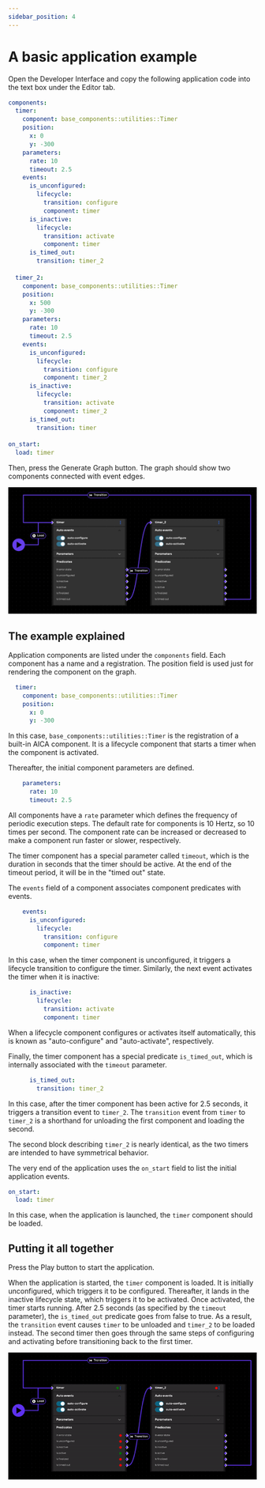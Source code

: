 ```yaml
---
sidebar_position: 4
---
```


# A basic application example

Open the Developer Interface and copy the following application code into the text box under the Editor tab.

```yaml
components:
  timer:
    component: base_components::utilities::Timer
    position:
      x: 0
      y: -300
    parameters:
      rate: 10
      timeout: 2.5
    events:
      is_unconfigured:
        lifecycle:
          transition: configure
          component: timer
      is_inactive:
        lifecycle:
          transition: activate
          component: timer
      is_timed_out:
        transition: timer_2

  timer_2:
    component: base_components::utilities::Timer
    position:
      x: 500
      y: -300
    parameters:
      rate: 10
      timeout: 2.5
    events:
      is_unconfigured:
        lifecycle:
          transition: configure
          component: timer_2
      is_inactive:
        lifecycle:
          transition: activate
          component: timer_2
      is_timed_out:
        transition: timer

on_start:
  load: timer
```

Then, press the Generate Graph button. The graph should show two components connected with event edges.

![timer example](assets/timer-example.png)

## The example explained

Application components are listed under the `components` field. Each component has a name and a registration.
The position field is used just for rendering the component on the graph.

```yaml
  timer:
    component: base_components::utilities::Timer
    position:
      x: 0
      y: -300
```

In this case, `base_components::utilities::Timer` is the registration of a built-in AICA component. It is a lifecycle
component that starts a timer when the component is activated.

Thereafter, the initial component parameters are defined.

```yaml
    parameters:
      rate: 10
      timeout: 2.5
```

All components have a `rate` parameter which defines the frequency of periodic execution steps. The default rate for
components is 10 Hertz, so 10 times per second. The component rate can be increased or decreased to make a component run
faster or slower, respectively.

The timer component has a special parameter called `timeout`, which is the duration in seconds that the timer should
be active. At the end of the timeout period, it will be in the "timed out" state.

The `events` field of a component associates component predicates with events.

```yaml
    events:
      is_unconfigured:
        lifecycle:
          transition: configure
          component: timer
```

In this case, when the timer component is unconfigured, it triggers a lifecycle transition to configure the timer.
Similarly, the next event activates the timer when it is inactive:

```yaml
      is_inactive:
        lifecycle:
          transition: activate
          component: timer
```

When a lifecycle component configures or activates itself automatically, this is known as "auto-configure" and
"auto-activate", respectively.

Finally, the timer component has a special predicate `is_timed_out`, which is internally associated with the `timeout`
parameter.

```yaml
      is_timed_out:
        transition: timer_2
```

In this case, after the timer component has been active for 2.5 seconds, it triggers a transition event to `timer_2`.
The `transition` event from `timer` to `timer_2` is a shorthand for unloading the first component and loading the
second.

The second block describing `timer_2` is nearly identical, as the two timers are intended to have symmetrical behavior.

The very end of the application uses the `on_start` field to list the initial application events.

```yaml
on_start:
  load: timer
```

In this case, when the application is launched, the `timer` component should be loaded.

## Putting it all together

Press the Play button to start the application.

When the application is started, the `timer` component is loaded. It is initially unconfigured, which triggers it
to be configured. Thereafter, it lands in the inactive lifecycle state, which triggers it to be activated.
Once activated, the timer starts running. After 2.5 seconds (as specified by the `timeout` parameter),
the `is_timed_out` predicate goes from false to true. As a result, the `transition` event causes `timer` to be unloaded
and `timer_2` to be loaded instead. The second timer then goes through the same steps of configuring and activating
before transitioning back to the first timer.

![timer example (animated)](./assets/timer-example.gif)